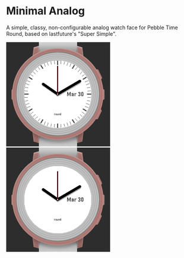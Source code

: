 # Minimal Analog

A simple, classy, non-configurable analog watch face for Pebble Time Round, based on lastfuture's "Super Simple".

![Minimal Analog](/screenshots/minimal_analog_screenshot.png) ![Minimal Analog Clean](/screenshots/clean_minimal_analog_screenshot.png)